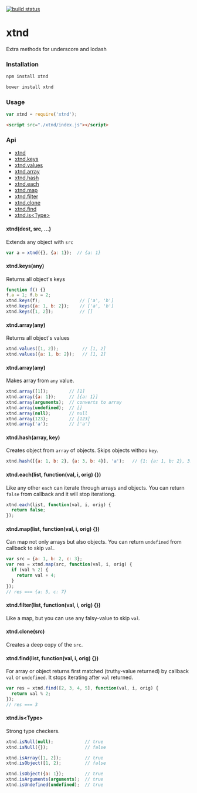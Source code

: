[![build status](https://secure.travis-ci.org/artjock/xtnd.png)](http://travis-ci.org/artjock/xtnd)

xtnd
====
Extra methods for underscore and lodash

### Installation

```js
npm install xtnd
```
```js
bower install xtnd
```

### Usage

```js
var xtnd = require('xtnd');
```
```html
<script src="./xtnd/index.js"></script>
```

### Api

* [xtnd](#xtnd)
* [xtnd.keys](#keys)
* [xtnd.values](#values)
* [xtnd.array](#array)
* [xtnd.hash](#hash)
* [xtnd.each](#each)
* [xtnd.map](#map)
* [xtnd.filter](#filter)
* [xtnd.clone](#clone)
* [xtnd.find](#find)
* [xtnd.is&lt;Type&gt;](#is)


<a name="xtnd"></a>
#### xtnd(dest, src, ...)
Extends any object with `src`
```js
var a = xtnd({}, {a: 1});  // {a: 1}
```

<a name="keys"></a>
#### xtnd.keys(any)
Returns all object's keys
```js
function f() {}
f.a = 1; f.b = 2;
xtnd.keys(f);               // ['a', 'b']
xtnd.keys({a: 1, b: 2});    // ['a', 'b']
xtnd.keys([1, 2]);          // []
```

<a name="values"></a>
#### xtnd.array(any)
Returns all object's values
```js
xtnd.values([1, 2]);         // [1, 2]
xtnd.values({a: 1, b: 2});   // [1, 2]
```

<a name="array"></a>
#### xtnd.array(any)
Makes array from `any` value.
```js
xtnd.array([1]);        // [1]
xtnd.array({a: 1});     // [{a: 1}]
xtnd.array(arguments);  // converts to array
xtnd.array(undefined);  // []
xtnd.array(null);       // null
xtnd.array(123);        // [123]
xtnd.array('a');        // ['a']
```

<a name="hash"></a>
#### xtnd.hash(array, key)
Creates object from `array` of objects. Skips objects withou `key`. 
```js
xtnd.hash([{a: 1, b: 2}, {a: 3, b: 4}], 'a');   // {1: {a: 1, b: 2}, 3: {a: 3, b: 4}}
```

<a name="each"></a>
#### xtnd.each(list, function(val, i, orig) {})
Like any other `each` can iterate through arrays and objects. You can return `false` from callback and it will stop iterationg.
```js
xtnd.each(list, function(val, i, orig) {
  return false;
});
```

<a name="map"></a>
#### xtnd.map(list, function(val, i, orig) {})
Can map not only arrays but also objects. You can return `undefined` from callback to skip `val`.
```js
var src = {a: 1, b: 2, c: 3};
var res = xtnd.map(src, function(val, i, orig) {
  if (val % 2) {
    return val + 4;
  }
});
// res === {a: 5, c: 7}
```

<a name="filter"></a>
#### xtnd.filter(list, function(val, i, orig) {})
Like a map, but you can use any falsy-value to skip `val`.

<a name="clone"></a>
#### xtnd.clone(src)
Creates a deep copy of the `src`.

<a name="find"></a>
#### xtnd.find(list, function(val, i, orig) {})
For array or object returns first matched (truthy-value returned) by callback `val` or `undefined`. It stops iterating after `val` returned.
```js
var res = xtnd.find([2, 3, 4, 5], function(val, i, orig) {
  return val % 2;  
});
// res === 3
```

<a name="is"></a>
#### xtnd.is&lt;Type&gt;
Strong type checkers.

```js
xtnd.isNull(null);            // true
xtnd.isNull({});              // false

xtnd.isArray([1, 2]);         // true
xtnd.isObject([1, 2);         // false

xtnd.isObject({a: 1});        // true
xtnd.isArguments(arguments);  // true
xtnd.isUndefined(undefined);  // true
```
